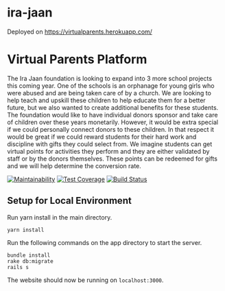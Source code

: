 # ira-jaan

Deployed on https://virtualparents.herokuapp.com/

# Virtual Parents Platform

The Ira Jaan foundation is looking to expand into 3 more school projects this coming year. One of the schools is an orphanage for young girls who were abused and are being taken care of by a church. We are looking to help teach and upskill these children to help educate them for a better future, but we also wanted to create additional benefits for these students. The foundation would like to have individual donors sponsor and take care of children over these years monetarily. However, it would be extra special if we could personally connect donors to these children. In that respect it would be great if we could reward students for their hard work and discipline with gifts they could select from. We imagine students can get virtual points for activities they perform and they are either validated by staff or by the donors themselves. These points can be redeemed for gifts and we will help determine the conversion rate.

[![Maintainability](https://api.codeclimate.com/v1/badges/9dd1bf4a0644dcd03197/maintainability)](https://codeclimate.com/github/abhijay-berkeley-public/ira-jaan-virtual-parent/maintainability)
[![Test Coverage](https://api.codeclimate.com/v1/badges/9dd1bf4a0644dcd03197/test_coverage)](https://codeclimate.com/github/abhijay-berkeley-public/ira-jaan-virtual-parent/test_coverage)
[![Build Status](https://travis-ci.org/abhijay-berkeley-public/ira-jaan-virtual-parent.svg?branch=master)](https://travis-ci.org/abhijay-berkeley-public/ira-jaan-virtual-parent)


## Setup for Local Environment

Run yarn install in the main directory.
```
yarn install
```

Run the following commands on the app directory to start the server.
```
bundle install
rake db:migrate
rails s
```

The website should now be running on `localhost:3000`.
